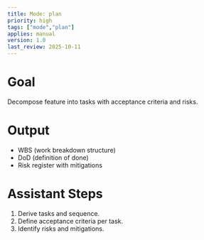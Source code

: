 ```yaml
---
title: Mode: plan
priority: high
tags: ["mode","plan"]
applies: manual
version: 1.0
last_review: 2025-10-11
---
```


# Goal
Decompose feature into tasks with acceptance criteria and risks.

# Output
- WBS (work breakdown structure)
- DoD (definition of done)
- Risk register with mitigations

# Assistant Steps
1. Derive tasks and sequence.
2. Define acceptance criteria per task.
3. Identify risks and mitigations.
